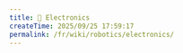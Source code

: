 ```yaml
---
title: 🔋 Electronics
createTime: 2025/09/25 17:59:17
permalink: /fr/wiki/robotics/electronics/
---
```

